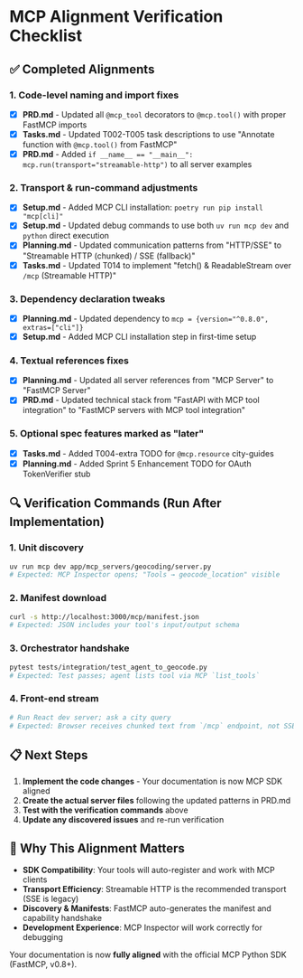 # MCP Alignment Verification Checklist

## ✅ Completed Alignments

### 1. Code-level naming and import fixes
- [x] **PRD.md** - Updated all `@mcp_tool` decorators to `@mcp.tool()` with proper FastMCP imports
- [x] **Tasks.md** - Updated T002-T005 task descriptions to use "Annotate function with `@mcp.tool()` from FastMCP"
- [x] **PRD.md** - Added `if __name__ == "__main__": mcp.run(transport="streamable-http")` to all server examples

### 2. Transport & run-command adjustments
- [x] **Setup.md** - Added MCP CLI installation: `poetry run pip install "mcp[cli]"`
- [x] **Setup.md** - Updated debug commands to use both `uv run mcp dev` and `python` direct execution
- [x] **Planning.md** - Updated communication patterns from "HTTP/SSE" to "Streamable HTTP (chunked) / SSE (fallback)"
- [x] **Tasks.md** - Updated T014 to implement "fetch() & ReadableStream over `/mcp` (Streamable HTTP)"

### 3. Dependency declaration tweaks
- [x] **Planning.md** - Updated dependency to `mcp = {version="^0.8.0", extras=["cli"]}`
- [x] **Setup.md** - Added MCP CLI installation step in first-time setup

### 4. Textual references fixes
- [x] **Planning.md** - Updated all server references from "MCP Server" to "FastMCP Server"
- [x] **PRD.md** - Updated technical stack from "FastAPI with MCP tool integration" to "FastMCP servers with MCP tool integration"

### 5. Optional spec features marked as "later"
- [x] **Tasks.md** - Added T004-extra TODO for `@mcp.resource` city-guides
- [x] **Planning.md** - Added Sprint 5 Enhancement TODO for OAuth TokenVerifier stub

## 🔍 Verification Commands (Run After Implementation)

### 1. Unit discovery
```bash
uv run mcp dev app/mcp_servers/geocoding/server.py
# Expected: MCP Inspector opens; "Tools → geocode_location" visible
```

### 2. Manifest download
```bash
curl -s http://localhost:3000/mcp/manifest.json
# Expected: JSON includes your tool's input/output schema
```

### 3. Orchestrator handshake
```bash
pytest tests/integration/test_agent_to_geocode.py
# Expected: Test passes; agent lists tool via MCP `list_tools`
```

### 4. Front-end stream
```bash
# Run React dev server; ask a city query
# Expected: Browser receives chunked text from `/mcp` endpoint, not SSE
```

## 📋 Next Steps

1. **Implement the code changes** - Your documentation is now MCP SDK aligned
2. **Create the actual server files** following the updated patterns in PRD.md
3. **Test with the verification commands** above
4. **Update any discovered issues** and re-run verification

## 🎯 Why This Alignment Matters

- **SDK Compatibility**: Your tools will auto-register and work with MCP clients
- **Transport Efficiency**: Streamable HTTP is the recommended transport (SSE is legacy)
- **Discovery & Manifests**: FastMCP auto-generates the manifest and capability handshake
- **Development Experience**: MCP Inspector will work correctly for debugging

Your documentation is now **fully aligned** with the official MCP Python SDK (FastMCP, v0.8+).
